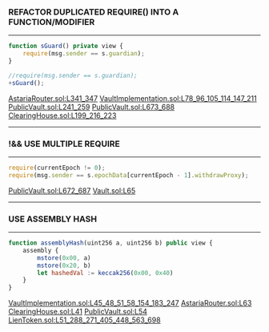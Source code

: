### REFACTOR DUPLICATED REQUIRE() INTO A FUNCTION/MODIFIER
---
```javascript
function sGuard() private view {
    require(msg.sender == s.guardian);
}

//require(msg.sender == s.guardian);
+sGuard();
```
[AstariaRouter.sol:L341_347](https://github.com/code-423n4/2023-01-astaria/blob/main/src/AstariaRouter.sol#L341)
[VaultImplementation.sol:L78_96_105_114_147_211](https://github.com/code-423n4/2023-01-astaria/blob/main/src/VaultImplementation.sol#L78)
[PublicVault.sol:L241_259](https://github.com/code-423n4/2023-01-astaria/blob/main/src/PublicVault.sol#L241)
[PublicVault.sol:L673_688](https://github.com/code-423n4/2023-01-astaria/blob/main/src/PublicVault.sol#L673)
[ClearingHouse.sol:L199_216_223](https://github.com/code-423n4/2023-01-astaria/blob/main/src/ClearingHouse.sol#L199)

---
### !&& USE MULTIPLE REQUIRE
---
```javascript
require(currentEpoch != 0);
require(msg.sender == s.epochData[currentEpoch - 1].withdrawProxy);
```
[PublicVault.sol:L672_687](https://github.com/code-423n4/2023-01-astaria/blob/main/src/PublicVault.sol#L672)
[Vault.sol:L65](https://github.com/code-423n4/2023-01-astaria/blob/main/src/Vault.sol#L65)

---
### USE ASSEMBLY HASH
---
```javascript
function assemblyHash(uint256 a, uint256 b) public view {
    assembly {
        mstore(0x00, a)
        mstore(0x20, b)
        let hashedVal := keccak256(0x00, 0x40)
    }
}
```
[VaultImplementation.sol:L45_48_51_58_154_183_247](https://github.com/code-423n4/2023-01-astaria/blob/main/src/VaultImplementation.sol#L45)
[AstariaRouter.sol:L63](https://github.com/code-423n4/2023-01-astaria/blob/main/src/AstariaRouter.sol#L63)
[ClearingHouse.sol:L41](https://github.com/code-423n4/2023-01-astaria/blob/main/src/ClearingHouse.sol#L41)
[PublicVault.sol:L54](https://github.com/code-423n4/2023-01-astaria/blob/main/src/PublicVault.sol#L54)
[LienToken.sol:L51_288_271_405_448_563_698](https://github.com/code-423n4/2023-01-astaria/blob/main/src/LienToken.sol#L51)